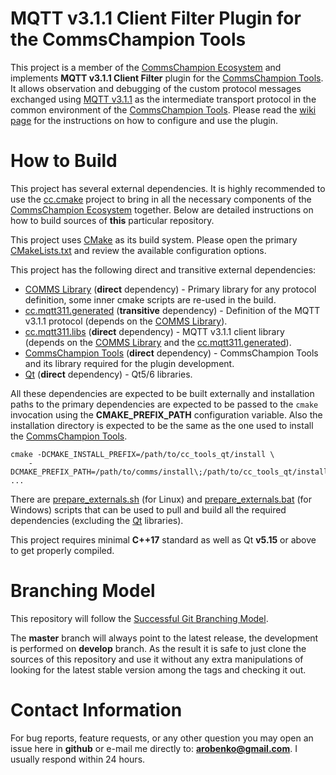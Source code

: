 # MQTT v3.1.1 Client Filter Plugin for the CommsChampion Tools
This project is a member of the [CommsChampion Ecosystem](https://commschamp.github.io/) and implements
**MQTT v3.1.1 Client Filter** plugin for the [CommsChampion Tools](https://github.com/commschamp/cc_tools_qt). It
allows observation and debugging of the custom protocol messages exchanged using
[MQTT v3.1.1](http://docs.oasis-open.org/mqtt/mqtt/v3.1.1/os/mqtt-v3.1.1-os.html) as the 
intermediate transport protocol in the common
environment of the [CommsChampion Tools](https://github.com/commschamp/cc_tools_qt).
Please read the [wiki page](https://github.com/commschamp/cc.mqtt311_client_filter.cc_tools_plugin/wiki) for the instructions on
how to configure and use the plugin.

# How to Build
This project has several external dependencies. It is highly recommended to use the
[cc.cmake](https://github.com/commschamp/cc.cmake) project to bring in all the
necessary components of the [CommsChampion Ecosystem](https://commschamp.github.io)
together. Below are detailed instructions on how to build sources of **this** particular repository.

This project uses [CMake](https://cmake.org/) as its build system. Please open the primary
[CMakeLists.txt](CMakeLists.txt) and review the available configuration options.

This project has the following direct and transitive external dependencies:

- [COMMS Library](https://github.com/commschamp/comms) (**direct** dependency) - Primary library for any protocol definition, some inner cmake scripts are re-used in the build.
- [cc.mqtt311.generated](https://github.com/commschamp/cc.mqtt311.generated) (**transitive** dependency) - Definition of the MQTT v3.1.1 protocol (depends on the [COMMS Library](https://github.com/commschamp/comms)).
- [cc.mqtt311.libs](https://github.com/commschamp/cc.mqtt311.generated) (**direct** dependency) - MQTT v3.1.1 client library (depends on the
[COMMS Library](https://github.com/commschamp/comms) and the [cc.mqtt311.generated](https://github.com/commschamp/cc.mqtt311.generated)).
- [CommsChampion Tools](https://github.com/commschamp/cc.mqtt311.generated) (**direct** dependency) - CommsChampion Tools and its library required for the plugin development.
- [Qt](https://www.qt.io/) (**direct** dependency) - Qt5/6 libraries.


All these dependencies are expected to be built externally and installation paths to the primary dependencies are 
expected to be passed to the `cmake` invocation
using the **CMAKE_PREFIX_PATH** configuration variable. Also the installation directory is expected to be the same as 
the one used to install the [CommsChampion Tools](https://github.com/commschamp/cc_tools_qt).
```
cmake -DCMAKE_INSTALL_PREFIX=/path/to/cc_tools_qt/install \
    -DCMAKE_PREFIX_PATH=/path/to/comms/install\;/path/to/cc_tools_qt/install\;/path/to/cc.mqtt311.libs ...
```

There are [prepare_externals.sh](script/prepare_externals.sh) (for Linux) and 
[prepare_externals.bat](script/prepare_externals.bat) (for Windows)
scripts that can be used to pull and build all the required dependencies (excluding the [Qt](https://www.qt.io/) libraries).

This project requires minimal **C++17** standard as well as Qt **v5.15** or above to get properly compiled.

# Branching Model
This repository will follow the
[Successful Git Branching Model](http://nvie.com/posts/a-successful-git-branching-model/).

The **master** branch will always point to the latest release, the
development is performed on **develop** branch. As the result it is safe
to just clone the sources of this repository and use it without
any extra manipulations of looking for the latest stable version among the tags and
checking it out.

# Contact Information
For bug reports, feature requests, or any other question you may open an issue
here in **github** or e-mail me directly to: **arobenko@gmail.com**. I usually
respond within 24 hours.
